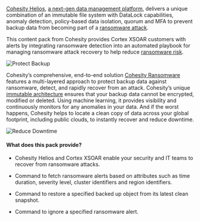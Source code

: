 [Cohesity Helios](https://www.cohesity.com/products/helios/), [a next-gen data management platform](https://www.cohesity.com/next-gen-data-management/?utm_content=next-gen-dm&utm_medium=ppc&utm_source=google&utm_campaign=fy22-q2-11-amer-us-evergreen-brand&utm_term=cohesity%20helios&utm_targetid=kwd-822470811018&gclid=Cj0KCQiA8ICOBhDmARIsAEGI6o1yJVBLTWo_yp7tvaF507TZbSgeeHyZyVtcUjDc2kmRdPYsZHnUEFkaAmEyEALw_wcB), delivers a unique combination of an immutable file system with DataLock capabilities, anomaly detection,  policy-based data isolation, quorum and MFA to prevent backup data from becoming part of a [ransomware attack](https://www.youtube.com/watch?v=WnR4n4e_FaY).

This content pack from Cohesity provides Cortex XSOAR customers with alerts by integrating ransomware detection into an automated playbook for managing ransomware attack recovery to help reduce [ransomware risk](https://www.cohesity.com/dm/ransomware-risk-assessment/?utm_content=ransomware-quiz&utm_medium=ppc&utm_source=google&utm_campaign=fy22-q2-11-glob-en-evergreen-backup-recovery&utm_term=cohesity%20security&utm_targetid=kwd-1392771848867&gclid=Cj0KCQiAk4aOBhCTARIsAFWFP9HNb7Kw18i2ZqwxikFPu_pqUJjBeBsIe1_yVhKYHiLtTinbqoi-fvMaAg8oEALw_wcB).

![Protect Backup](doc_files/protect_backup.png)

Cohesity’s comprehensive, end-to-end solution [Cohesity Ransomware](https://www.cohesity.com/solutions/ransomware/) features a multi-layered approach to protect backup data against ransomware, detect, and rapidly recover from an attack. Cohesity’s unique [immutable architecture](https://www.cohesity.com/blogs/how-backup-immutability-defends-against-ransomware-attacks/) ensures that your backup data cannot be encrypted, modified or deleted. Using machine learning, it provides visibility and continuously monitors for any anomalies in your data. And if the worst happens, Cohesity helps to locate a clean copy of data across your global footprint, including public clouds, to instantly recover and reduce downtime.

![Reduce Downtime](doc_files/reduce_downtime.png)

#### What does this pack provide?

- Cohesity Helios and Cortex XSOAR enable your security and IT teams to recover from ransomware attacks.

- Command to fetch ransomware alerts based on attributes such as time duration, severity level, cluster identifiers and region identifiers.

- Command to restore a specified backed up object from its latest clean snapshot.

- Command to ignore a specified ransomware alert.
